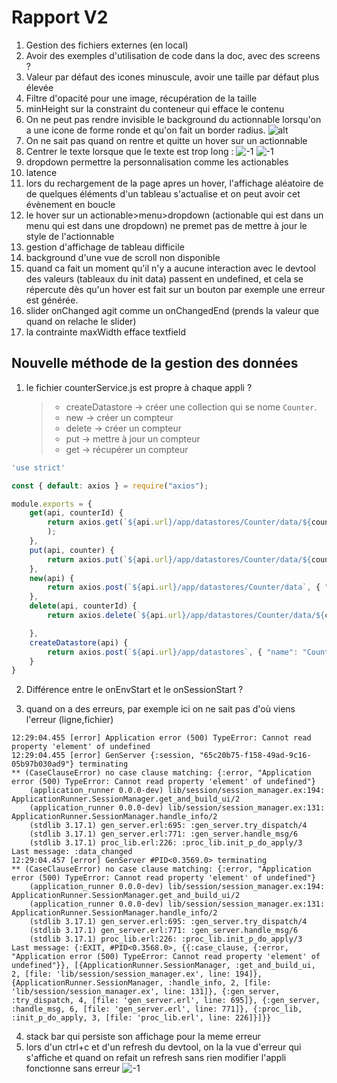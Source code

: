 # Rapport V2
1. Gestion des fichiers externes (en local)
2. Avoir des exemples d'utilisation de code dans la doc, avec des screens ? 
3. Valeur par défaut des icones minuscule, avoir une taille par défaut plus élevée
4. Filtre d'opacité pour une image, récupération de la taille
5. minHeight sur la constraint du conteneur qui efface le contenu
6. On ne peut pas rendre invisible le background du actionnable lorsqu'on a une icone de forme ronde et qu'on fait un border radius.
 ![alt](c4.png)
 7. On ne sait pas quand on rentre et quitte un hover sur un actionnable
 8. Centrer le texte lorsque que le texte est trop long :
![-1](c6.png)
![-1](c7.png)
9. dropdown permettre la personnalisation comme les actionables
10. latence 
11. lors du rechargement de la page apres un hover, l'affichage aléatoire de de quelques éléments d'un tableau s'actualise et on peut avoir cet évènement en boucle
12. le hover sur un actionable>menu>dropdown (actionable qui est dans un menu qui est dans une dropdown) ne premet pas de mettre à jour le style de l'actionnable
13. gestion d'affichage de tableau difficile
14. background d'une vue de scroll non disponible
15.  quand ca fait un moment qu'il n'y a aucune interaction avec le devtool des valeurs (tableaux du init data) passent en undefined, et cela se répercute dès qu'un hover est fait sur un bouton par exemple une erreur est générée.
16. slider onChanged agit comme un onChangedEnd (prends la valeur que quand on relache le slider)
17. la contrainte maxWidth efface textfield

## Nouvelle méthode de la gestion des données

1. le fichier counterService.js est propre à chaque appli ?
    > * createDatastore -> créer une collection qui se nome `Counter`.
    > * new -> créer un compteur 
    > * delete -> créer un compteur 
    > * put -> mettre à jour un compteur
    > * get -> récupérer un compteur
```js
'use strict'

const { default: axios } = require("axios");

module.exports = {
    get(api, counterId) {
        return axios.get(`${api.url}/app/datastores/Counter/data/${counterId}`, { headers: { Authorization: `Bearer ${api.token}` } }
        );
    },
    put(api, counter) {
        return axios.put(`${api.url}/app/datastores/Counter/data/${counter._id}`, counter, { headers: { Authorization: `Bearer ${api.token}` } });
    },
    new(api) {
        return axios.post(`${api.url}/app/datastores/Counter/data`, { "value": 0 }, { headers: { Authorization: `Bearer ${api.token}` } });
    },
    delete(api, counterId) {
        return axios.delete(`${api.url}/app/datastores/Counter/data/${counterId}`, { headers: { Authorization: `Bearer ${api.token}` } });

    },
    createDatastore(api) {
        return axios.post(`${api.url}/app/datastores`, { "name": "Counter" }, { headers: { Authorization: `Bearer ${api.token}` } });
    }
}

```

2. Différence entre le onEnvStart et le onSessionStart ?

3. quand on a des erreurs, par exemple ici on ne sait pas d'où viens l'erreur (ligne,fichier)
```
12:29:04.455 [error] Application error (500) TypeError: Cannot read property 'element' of undefined
12:29:04.455 [error] GenServer {:session, "65c20b75-f158-49ad-9c16-05b97b030ad9"} terminating
** (CaseClauseError) no case clause matching: {:error, "Application error (500) TypeError: Cannot read property 'element' of undefined"}
    (application_runner 0.0.0-dev) lib/session/session_manager.ex:194: ApplicationRunner.SessionManager.get_and_build_ui/2
    (application_runner 0.0.0-dev) lib/session/session_manager.ex:131: ApplicationRunner.SessionManager.handle_info/2
    (stdlib 3.17.1) gen_server.erl:695: :gen_server.try_dispatch/4
    (stdlib 3.17.1) gen_server.erl:771: :gen_server.handle_msg/6
    (stdlib 3.17.1) proc_lib.erl:226: :proc_lib.init_p_do_apply/3
Last message: :data_changed
12:29:04.457 [error] GenServer #PID<0.3569.0> terminating
** (CaseClauseError) no case clause matching: {:error, "Application error (500) TypeError: Cannot read property 'element' of undefined"}
    (application_runner 0.0.0-dev) lib/session/session_manager.ex:194: ApplicationRunner.SessionManager.get_and_build_ui/2
    (application_runner 0.0.0-dev) lib/session/session_manager.ex:131: ApplicationRunner.SessionManager.handle_info/2
    (stdlib 3.17.1) gen_server.erl:695: :gen_server.try_dispatch/4
    (stdlib 3.17.1) gen_server.erl:771: :gen_server.handle_msg/6
    (stdlib 3.17.1) proc_lib.erl:226: :proc_lib.init_p_do_apply/3
Last message: {:EXIT, #PID<0.3568.0>, {{:case_clause, {:error, "Application error (500) TypeError: Cannot read property 'element' of undefined"}}, [{ApplicationRunner.SessionManager, :get_and_build_ui, 2, [file: 'lib/session/session_manager.ex', line: 194]}, {ApplicationRunner.SessionManager, :handle_info, 2, [file: 'lib/session/session_manager.ex', line: 131]}, {:gen_server, :try_dispatch, 4, [file: 'gen_server.erl', line: 695]}, {:gen_server, :handle_msg, 6, [file: 'gen_server.erl', line: 771]}, {:proc_lib, :init_p_do_apply, 3, [file: 'proc_lib.erl', line: 226]}]}}
```
4. stack bar qui persiste son affichage pour la meme erreur
5. lors d'un ctrl+c et d'un refresh du devtool, on la la vue d'erreur qui s'affiche et quand on refait un refresh sans rien modifier l'appli fonctionne sans erreur
![-1](c6.png)

<!-- 
À faire :
* delete viewed de viewed UI
* delete Interest de Interest UI
* add Interest to Viewed de Interest UI
* gestion des séries avec l'overlay
* nettoyage de la gestion des données avec dictionnaires propres pour chaque elements
        * pour les consantes
        * pour les variables qui changent
        * pour chancun des dictionnaires
 -->